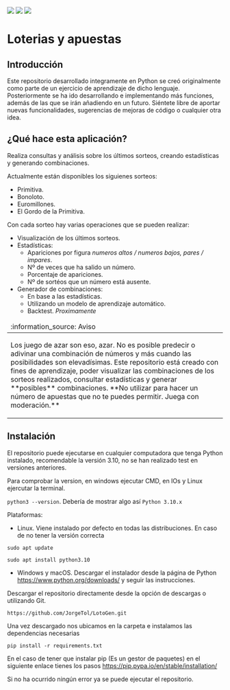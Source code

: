 <p align="left">
   <img src="https://img.shields.io/badge/STATUS-EN%20DESAROLLO-green?style=plastic&logo=appveyor">
   <img src="https://img.shields.io/badge/PYTHON-3.10-blue?style=plastic&logo=appveyor">
   <img src="https://img.shields.io/badge/Platform-win | ios | linux-grey?style=plastic&logo=appveyor">
</p>

# Loterias y apuestas

## Introducción
Este repositorio desarrollado integramente en Python se creó originalmente como parte de un ejercicio de aprendizaje de dicho lenguaje. Posteriormente se ha ido desarrollando e implementando más funciones, además de las que se irán añadiendo en un futuro.
Siéntete libre de aportar nuevas funcionalidades, sugerencias de mejoras de código o cualquier otra idea.

## ¿Qué hace esta aplicación?
Realiza consultas y análisis sobre los últimos sorteos, creando estadísticas y generando combinaciones.

Actualmente están disponibles los siguienes sorteos:
- Primitiva.
- Bonoloto.
- Euromillones.
- El Gordo de la Primitiva.

Con cada sorteo hay varias operaciones que se pueden realizar:
- Visualización de los últimos sorteos.
- Estadísticas:
    * Apariciones por figura *numeros altos / numeros bajos, pares / impares*.
    * Nº de veces que ha salido un número.
    * Porcentaje de apariciones.
    * Nº de sortéos que un número está ausente.
- Generador de combinaciones:
    * En base a las estadísticas.
    * Utilizando un modelo de aprendizaje automático.
    * Backtest. *Proximamente*

<table>
  <thead>
    <tr>
      <td align="left">
        :information_source: Aviso
      </td>
    </tr>
  </thead>

  <tbody>
    <tr>
      <td>
        <p>Los juego de azar son eso, azar. No es posible predecir o adivinar una combinación de números y más cuando las posibilidades son elevadísimas.
        Este repositorio está creado con fines de aprendizaje, poder visualizar las combinaciones de los sorteos realizados, consultar estadísticas y generar **posibles** combinaciones. **No utilizar para hacer un número de apuestas que no te puedes permitir. Juega con moderación.**
    </tr>
  </tbody>
</table>

## Instalación
El repositorio puede ejecutarse en cualquier computadora que tenga Python instalado, recomendable la versión 3.10, no se han realizado test en versiones anteriores.

Para comprobar la version, en windows ejecutar CMD, en IOs y Linux ejercutar la terminal.

```python3 --version```. Debería de mostrar algo así ```Python 3.10.x```

Plataformas:
- Linux. Viene instalado por defecto en todas las distribuciones. En caso de no tener la versión correcta

```sudo apt update```

```sudo apt install python3.10```

- Windows y macOS. Descargar el instalador desde la página de Python https://www.python.org/downloads/ y seguir las instrucciones.

Descargar el repositorio directamente desde la opción de descargas o utilizando Git.

```https://github.com/JorgeTol/LotoGen.git```

Una vez descargado nos ubicamos en la carpeta e instalamos las dependencias necesarias

```pip install -r requirements.txt```

En el caso de tener que instalar pip (Es un gestor de paquetes) en el siguiente enlace tienes los pasos https://pip.pypa.io/en/stable/installation/

Si no ha ocurrido ningún error ya se puede ejecutar el repositorio.


